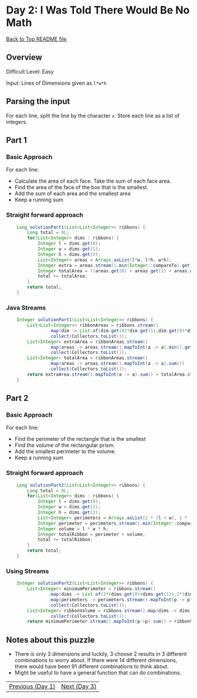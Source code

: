 # Day 2: I Was Told There Would Be No Math

[Back to Top README file](../../../README.md)
## Overview
Difficult Level: Easy

Input: Lines of Dimensions given as `l*w*h`

## Parsing the input
For each line, split the line by the character `x`. Store each line as a list of integers.

## Part 1

### Basic Approach
For each line:
* Calculate the area of each face. Take the sum of each face area.
* Find the area of the face of the box that is the smallest.
* Add the sum of each area and the smallest area
* Keep a running sum

### Straight forward approach
```java
    Long solutionPart1(List<List<Integer>> ribbons) {
        Long total = 0L;
        for(List<Integer> dims : ribbons) {
            Integer l = dims.get(0);
            Integer w = dims.get(1);
            Integer h = dims.get(2);
            List<Integer> areas = Arrays.asList(l*w, l*h, w*h);
            Integer extra = areas.stream().min(Integer::compareTo).get();
            Integer totalArea = ((areas.get(0) + areas.get(1) + areas.get(2)) * 2)  + extra;
            total += totalArea;
        }
        return total;
    }
```

### Java Streams
```java
    Integer solutionPart1(List<List<Integer>> ribbons) {
        List<List<Integer>> ribbonAreas = ribbons.stream()
                .map(dim -> List.of(dim.get(0)*dim.get(1),dim.get(0)*dim.get(2),dim.get(1)*dim.get(2)))
                .collect(Collectors.toList());
        List<Integer> extraArea = ribbonAreas.stream()
                .map(areas -> areas.stream().mapToInt(a -> a).min().getAsInt())
                .collect(Collectors.toList());
        List<Integer> totalArea = ribbonAreas.stream()
                .map(areas -> areas.stream().mapToInt(a -> a).sum())
                .collect(Collectors.toList());
        return extraArea.stream().mapToInt(a -> a).sum() + totalArea.stream().mapToInt(a -> 2*a).sum();
    }
```

## Part 2
### Basic Approach
For each line:
* Find the perimeter of the rectangle that is the smallest
* Find the volume of the rectangular prism.
* Add the smallest perimeter to the volume.
* Keep a running sum

### Straight forward approach
```java
    Long solutionPart2(List<List<Integer>> ribbons) {
        Long total = 0L;
        for(List<Integer> dims : ribbons) {
            Integer l = dims.get(0);
            Integer w = dims.get(1);
            Integer h = dims.get(2);
            List<Integer> perimeters = Arrays.asList(2 * (l + w), 2 * (l + h), 2 * (h + w));
            Integer perimeter = perimeters.stream().min(Integer::compareTo).get();
            Integer volume = l * w * h;
            Integer totalRibbon = perimeter + volume;
            total += totalRibbon;
        }
        return total;
    }
```

### Using Streams
```java
    Integer solutionPart2(List<List<Integer>> ribbons) {
        List<Integer> minimumPerimeter = ribbons.stream()
                .map(dims -> List.of(2*(dims.get(0)+dims.get(1)),2*(dims.get(0)+dims.get(2)),2*(dims.get(1)+dims.get(2))))
                .map(perimeters -> perimeters.stream().mapToInt(p -> p).min().getAsInt())
                .collect(Collectors.toList());
        List<Integer> ribbonVolume = ribbons.stream().map(dims -> dims.get(0)*dims.get(1)*dims.get(2))
                .collect(Collectors.toList());
        return minimumPerimeter.stream().mapToInt(p->p).sum() + ribbonVolume.stream().mapToInt(v->v).sum();
```

## Notes about this puzzle
* There is only 3 dimensions and luckily, 3 choose 2 results in 3 different combinations to worry about. If there were 14 different dimensions, there would have been 91 different combinations to think about.
* Might be useful to have a general function that can do combinations.

| | | 
|:----|----:|
|[Previous (Day 1)](../day01/README.md)|[Next (Day 3)](../day03/README.md)|
